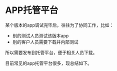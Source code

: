 # APP托管平台

某个版本的app调试完毕后，往往为了协同工作，比如：

* 别的测试人员测试该版本app
* 别的客户人员需要下载并内部测试

所以需要发布到托管平台，便于相关人员下载。

目前常见的app托管平台很多，现总结如下。